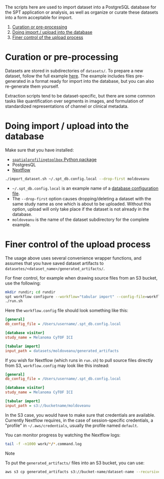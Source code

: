 The scripts here are used to import dataset into a PostgreSQL database for the SPT application or analysis, as well as organize or curate these datasets into a form acceptable for import.

1. [Curation or pre-processing](#curation-or-pre-processing)
2. [Doing import / upload into the database](#doing-import--upload-into-the-database)
3. [Finer control of the upload process](#finer-control-of-the-upload-process)

# Curation or pre-processing

Datasets are stored in subdirectories of `datasets/`. To prepare a new dataset, follow the full example [here](`datasets/moldoveanu/README.md`). The example includes files pre-generated in a format ready for import into the database, but you can also re-generate them yourself.

Extraction scripts tend to be dataset-specific, but there are some common tasks like quantification over segments in images, and formulation of standardized representations of channel or clinical metadata.


# Doing import / upload into the database
Make sure that you have installed:
- [`spatialprofilingtoolbox` Python package](https://pypi.org/project/spatialprofilingtoolbox/)
- PostgresQL
- [Nextflow](https://nextflow.io)

```sh
./import_dataset.sh ~/.spt_db.config.local --drop-first moldoveanu
```

- `~/.spt_db.config.local` is an example name of a [database configuration file](https://github.com/nadeemlab/SPT/blob/main/spatialprofilingtoolbox/workflow/assets/.spt_db.config.template).
- The `--drop-first` option causes dropping/deleting a dataset with the same study name as one which is about to be uploaded. Without this option, upload will only take place if the dataset is not already in the database.
- `moldoveanu` is the name of the dataset subdirectory for the complete example.


# Finer control of the upload process
The usage above uses several convenience wrapper functions, and assumes that you have saved dataset artifacts to `datasetes/<dataset_name>/generated_artifacts/`.

For finer control, for example when drawing source files from an S3 bucket, use the following:

```bash
mkdir rundir; cd rundir
spt workflow configure --workflow="tabular import" --config-file=workflow.config
./run.sh
```

Here the `workflow.config` file should look something like this:
```ini
[general]
db_config_file = /Users/username/.spt_db.config.local

[database visitor]
study_name = Melanoma CyTOF ICI

[tabular import]
input_path = datasets/moldoveanu/generated_artifacts
```

If you wish for Nextflow (which runs in `run.sh`) to pull source files directly from S3, `workflow.config` may look like this instead:

```ini
[general]
db_config_file = /Users/username/.spt_db.config.local

[database visitor]
study_name = Melanoma CyTOF ICI

[tabular import]
input_path = s3://bucketname/moldoveanu
```

In the S3 case, you would have to make sure that credentials are available. Currently Nextflow requires, in the case of session-specific credentials, a "profile" in `~/.aws/credentials`, usually the profile named `default`.

You can monitor progress by watching the Nextflow logs:

```bash
tail -f -n1000 work/*/*.command.log
```

> [!NOTE]
> To put the `generated_artifacts/` files into an S3 bucket, you can use: 
> ```sh
> aws s3 cp generated_artifacts s3://bucket-name/dataset-name --recursive`
> ```

